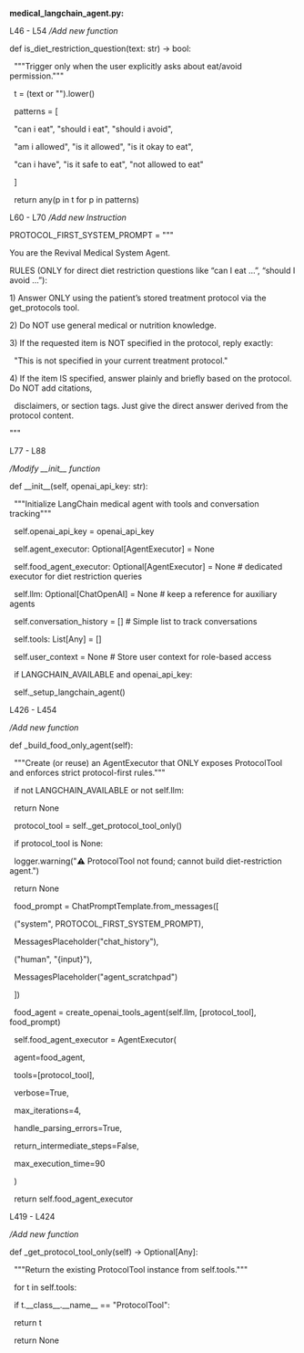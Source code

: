 **medical\_langchain\_agent.py:**

L46 - L54
*/Add new function*


def is\_diet\_restriction\_question(text: str) -> bool:

&nbsp;   """Trigger only when the user explicitly asks about eat/avoid permission."""

&nbsp;   t = (text or "").lower()

&nbsp;   patterns = \[

&nbsp;       "can i eat", "should i eat", "should i avoid",

&nbsp;       "am i allowed", "is it allowed", "is it okay to eat",

&nbsp;       "can i have", "is it safe to eat", "not allowed to eat"

&nbsp;   ]

&nbsp;   return any(p in t for p in patterns)




L60 - L70
*/Add new Instruction*


PROTOCOL\_FIRST\_SYSTEM\_PROMPT = """

You are the Revival Medical System Agent.



RULES (ONLY for direct diet restriction questions like “can I eat …”, “should I avoid …”):

1\) Answer ONLY using the patient’s stored treatment protocol via the get\_protocols tool.

2\) Do NOT use general medical or nutrition knowledge.

3\) If the requested item is NOT specified in the protocol, reply exactly:

&nbsp;  "This is not specified in your current treatment protocol."

4\) If the item IS specified, answer plainly and briefly based on the protocol. Do NOT add citations,

&nbsp;  disclaimers, or section tags. Just give the direct answer derived from the protocol content.

"""




L77 - L88

*/Modify \_\_init\_\_ function*


def \_\_init\_\_(self, openai\_api\_key: str):

&nbsp;       """Initialize LangChain medical agent with tools and conversation tracking"""

&nbsp;       self.openai\_api\_key = openai\_api\_key

&nbsp;       self.agent\_executor: Optional\[AgentExecutor] = None

&nbsp;       self.food\_agent\_executor: Optional\[AgentExecutor] = None  # dedicated executor for diet restriction queries

&nbsp;       self.llm: Optional\[ChatOpenAI] = None  # keep a reference for auxiliary agents

&nbsp;       self.conversation\_history = \[]  # Simple list to track conversations

&nbsp;       self.tools: List\[Any] = \[]

&nbsp;       self.user\_context = None  # Store user context for role-based access



&nbsp;       if LANGCHAIN\_AVAILABLE and openai\_api\_key:

&nbsp;           self.\_setup\_langchain\_agent()




L426 - L454

*/Add new function*


def \_build\_food\_only\_agent(self):

&nbsp;       """Create (or reuse) an AgentExecutor that ONLY exposes ProtocolTool and enforces strict protocol-first rules."""

&nbsp;       if not LANGCHAIN\_AVAILABLE or not self.llm:

&nbsp;           return None



&nbsp;       protocol\_tool = self.\_get\_protocol\_tool\_only()

&nbsp;       if protocol\_tool is None:

&nbsp;           logger.warning("⚠️ ProtocolTool not found; cannot build diet-restriction agent.")

&nbsp;           return None



&nbsp;       food\_prompt = ChatPromptTemplate.from\_messages(\[

&nbsp;           ("system", PROTOCOL\_FIRST\_SYSTEM\_PROMPT),

&nbsp;           MessagesPlaceholder("chat\_history"),

&nbsp;           ("human", "{input}"),

&nbsp;           MessagesPlaceholder("agent\_scratchpad")

&nbsp;       ])



&nbsp;       food\_agent = create\_openai\_tools\_agent(self.llm, \[protocol\_tool], food\_prompt)



&nbsp;       self.food\_agent\_executor = AgentExecutor(

&nbsp;           agent=food\_agent,

&nbsp;           tools=\[protocol\_tool],

&nbsp;           verbose=True,

&nbsp;           max\_iterations=4,

&nbsp;           handle\_parsing\_errors=True,

&nbsp;           return\_intermediate\_steps=False,

&nbsp;           max\_execution\_time=90

&nbsp;       )

&nbsp;       return self.food\_agent\_executor




L419 - L424

*/Add new function*


def \_get\_protocol\_tool\_only(self) -> Optional\[Any]:

&nbsp;       """Return the existing ProtocolTool instance from self.tools."""

&nbsp;       for t in self.tools:

&nbsp;           if t.\_\_class\_\_.\_\_name\_\_ == "ProtocolTool":

&nbsp;               return t

&nbsp;       return None









